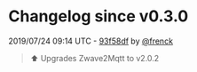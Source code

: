 # Changelog since v0.3.0

2019/07/24 09:14 UTC - [93f58df](https://github.com/hassio-addons/addon-zwave2mqtt/commit/93f58dfac0f712780e24981fc120c2d494a3881b) by [@frenck](https://github.com/frenck)
> :arrow_up: Upgrades Zwave2Mqtt to v2.0.2 

